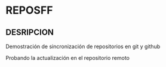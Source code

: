 # REPOSFF
## DESRIPCION


Demostración de sincronización de repositorios en git y github

Probando la actualización en el repositorio remoto
